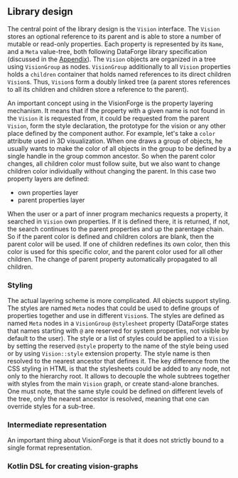 ## Library design
The central point of the library design is the `Vision` interface. The `Vision` stores an optional reference to its parent and is able to store a number of mutable or read-only properties. Each property is represented by its `Name`, and a `Meta` value-tree, both following DataForge library specification (discussed in the [Appendix](appendix.md)). The `Vision` objects are organized in a tree using `VisionGroup` as nodes. `VisionGroup` additionally to all `Vision` properties holds a `children` container that holds named references to its direct children `Vision`s. Thus, `Vision`s form a doubly linked tree (a parent stores references to all its children and children store a reference to the parent).

An important concept using in the VisionForge is the property layering mechanism. It means that if the property with a given name is not found in the `Vision` it is requested from, it could be requested from the parent `Vision`, form the style declaration, the prototype for the vision or any other place defined by the component author. For example, let's take a `color` attribute used in 3D visualization. When one draws a group of objects, he usually wants to make the color of all objects in the group to be defined by a single handle in the group common ancestor. So when the parent color changes, all children color must follow suite, but we also want to change children color individually without changing the parent. In this case two property layers are defined:

* own properties layer
* parent properties layer

When the user or a part of inner program mechanics requests a property, it searched in `Vision` own properties. If it is defined there, it is returned, if not, the search continues to the parent properties and up the parentage chain. So if the parent color is defined and children colors are blank, then the parent color will be used. If one of children redefines its own color, then this color is used for this specific color, and the parent color used for all other children. The change of parent property automatically propagated to all children.

### Styling

The actual layering scheme is more complicated. All objects support styling. The styles are named `Meta` nodes that could be used to define groups of properties together and use in different `Vision`s. The styles are defined as named `Meta` nodes in a `VisionGroup` `@stylesheet` property (DataForge states that names starting with `@` are reserved for system properties, not visible by default to the user). The style or a list of styles could be applied to a `Vision` by setting the reserved `@style` property to the name of the style being used or by using `Vision::style` extension property. The style name is then resolved to the nearest ancestor that defines it. The key difference from the CSS styling in HTML is that the stylesheets could be added to any node, not only to the hierarchy root. It allows to decouple the whole subtrees together with styles from the main `Vision` graph, or create stand-alone branches. One must note, that the same style could be defined on different levels of the tree, only the nearest ancestor is resolved, meaning that one can override styles for a sub-tree.

### Intermediate representation

An important thing about VisionForge is that it does not strictly bound to a single format representation.

### Kotlin DSL for creating vision-graphs
